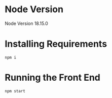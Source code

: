 # Node Version

Node Version 18.15.0

# Installing Requirements

`npm i`

# Running the Front End

`npm start`
